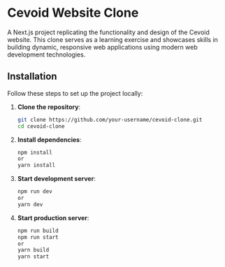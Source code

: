 # Cevoid Website Clone

A Next.js project replicating the functionality and design of the Cevoid website. This clone serves as a learning exercise and showcases skills in building dynamic, responsive web applications using modern web development technologies.

## Installation

Follow these steps to set up the project locally:

1. **Clone the repository**:

   ```bash
   git clone https://github.com/your-username/cevoid-clone.git
   cd cevoid-clone

   ```

2. **Install dependencies**:

   ```bash
   npm install
   or
   yarn install

   ```

3. **Start development server**:

   ```bash
   npm run dev
   or
   yarn dev

   ```

4. **Start production server**:
   ```bash
   npm run build
   npm run start
   or
   yarn build
   yarn start
   ```
